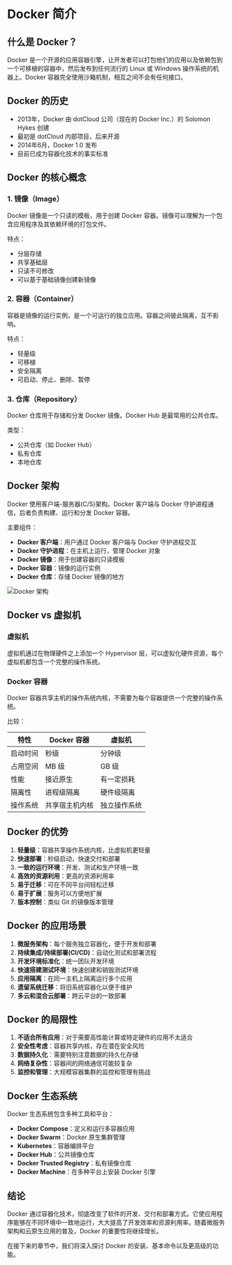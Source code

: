 # Docker 简介

## 什么是 Docker？

Docker 是一个开源的应用容器引擎，让开发者可以打包他们的应用以及依赖包到一个可移植的容器中，然后发布到任何流行的 Linux 或 Windows 操作系统的机器上。Docker 容器完全使用沙箱机制，相互之间不会有任何接口。

## Docker 的历史

- 2013年，Docker 由 dotCloud 公司（现在的 Docker Inc.）的 Solomon Hykes 创建
- 最初是 dotCloud 内部项目，后来开源
- 2014年6月，Docker 1.0 发布
- 目前已成为容器化技术的事实标准

## Docker 的核心概念

### 1. 镜像（Image）

Docker 镜像是一个只读的模板，用于创建 Docker 容器。镜像可以理解为一个包含应用程序及其依赖环境的打包文件。

特点：
- 分层存储
- 共享基础层
- 只读不可修改
- 可以基于基础镜像创建新镜像

### 2. 容器（Container）

容器是镜像的运行实例，是一个可运行的独立应用。容器之间彼此隔离，互不影响。

特点：
- 轻量级
- 可移植
- 安全隔离
- 可启动、停止、删除、暂停

### 3. 仓库（Repository）

Docker 仓库用于存储和分发 Docker 镜像。Docker Hub 是最常用的公共仓库。

类型：
- 公共仓库（如 Docker Hub）
- 私有仓库
- 本地仓库

## Docker 架构

Docker 使用客户端-服务器(C/S)架构。Docker 客户端与 Docker 守护进程通信，后者负责构建、运行和分发 Docker 容器。

主要组件：
- **Docker 客户端**：用户通过 Docker 客户端与 Docker 守护进程交互
- **Docker 守护进程**：在主机上运行，管理 Docker 对象
- **Docker 镜像**：用于创建容器的只读模板
- **Docker 容器**：镜像的运行实例
- **Docker 仓库**：存储 Docker 镜像的地方

![Docker 架构](https://docs.docker.com/engine/images/architecture.svg)

## Docker vs 虚拟机

### 虚拟机

虚拟机通过在物理硬件之上添加一个 Hypervisor 层，可以虚拟化硬件资源，每个虚拟机都包含一个完整的操作系统。

### Docker 容器

Docker 容器共享主机的操作系统内核，不需要为每个容器提供一个完整的操作系统。

比较：

| 特性 | Docker 容器 | 虚拟机 |
|------|------------|-------|
| 启动时间 | 秒级 | 分钟级 |
| 占用空间 | MB 级 | GB 级 |
| 性能 | 接近原生 | 有一定损耗 |
| 隔离性 | 进程级隔离 | 硬件级隔离 |
| 操作系统 | 共享宿主机内核 | 独立操作系统 |

## Docker 的优势

1. **轻量级**：容器共享操作系统内核，比虚拟机更轻量
2. **快速部署**：秒级启动，快速交付和部署
3. **一致的运行环境**：开发、测试和生产环境一致
4. **高效的资源利用**：更高的资源利用率
5. **易于迁移**：可在不同平台间轻松迁移
6. **易于扩展**：服务可以方便地扩展
7. **版本控制**：类似 Git 的镜像版本管理

## Docker 的应用场景

1. **微服务架构**：每个服务独立容器化，便于开发和部署
2. **持续集成/持续部署(CI/CD)**：自动化测试和部署流程
3. **开发环境标准化**：统一团队开发环境
4. **快速搭建测试环境**：快速创建和销毁测试环境
5. **应用隔离**：在同一主机上隔离运行多个应用
6. **遗留系统迁移**：将旧系统容器化以便于维护
7. **多云和混合云部署**：跨云平台的一致部署

## Docker 的局限性

1. **不适合所有应用**：对于需要高性能计算或特定硬件的应用不太适合
2. **安全性考虑**：容器共享内核，存在潜在安全风险
3. **数据持久化**：需要特别注意数据的持久化存储
4. **网络复杂性**：容器间的网络通信可能较复杂
5. **监控和管理**：大规模容器集群的监控和管理有挑战

## Docker 生态系统

Docker 生态系统包含多种工具和平台：

- **Docker Compose**：定义和运行多容器应用
- **Docker Swarm**：Docker 原生集群管理
- **Kubernetes**：容器编排平台
- **Docker Hub**：公共镜像仓库
- **Docker Trusted Registry**：私有镜像仓库
- **Docker Machine**：在多种平台上安装 Docker 引擎

## 结论

Docker 通过容器化技术，彻底改变了软件的开发、交付和部署方式。它使应用程序能够在不同环境中一致地运行，大大提高了开发效率和资源利用率。随着微服务架构和云原生应用的普及，Docker 的重要性将继续增长。

在接下来的章节中，我们将深入探讨 Docker 的安装、基本命令以及更高级的功能。